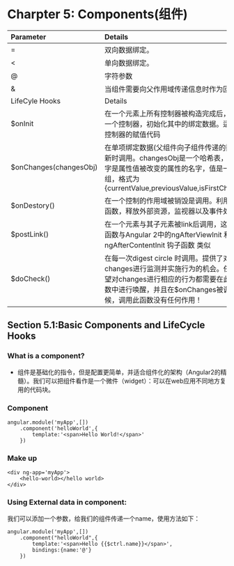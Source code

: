 # Charpter 5: Components\(组件\)

| Parameter | Details |
| :--- | :--- |
| = | 双向数据绑定。 |
| &lt; | 单向数据绑定。 |
| @ | 字符参数 |
| & | 当组件需要向父作用域传递信息时作为回调函数 |
| LifeCyle Hooks | Details |
| $onInit | 在一个元素上所有控制器被构造完成后，遍历每一个控制器，初始化其中的绑定数据。适合存放控制器的赋值代码 |
| $onChanges\(changesObj\) | 在单项绑定数据\(父组件向子组件传递的数据\)更新时调用。changesObj是一个哈希表，其关键字是属性值被改变的属性的名字，值是一个数组，格式为{currentValue,previousValue,isFirstChange\(\)} |
| $onDestory\(\) | 在一个控制的作用域被销毁是调用。利用此钩子函数，释放外部资源，监视器以及事件处理器。 |
| $postLink\(\) | 在一个元素与其子元素被link后调用，这个钩子函数与Angular 2中的ngAfterViewInit 和ngAfterContentInit 钩子函数 类似 |
| $doCheck\(\) | 在每一次digest circle 时调用。提供了对changes进行监测并实施行为的机会。任何你希望对changes进行相应的行为都需要在此钩子函数中进行唤醒，并且在$onChanges被调用的时候，调用此函数没有任何作用！ |

## Section 5.1:Basic Components and LifeCycle Hooks

### What is a component?

* 组件是基础化的指令，但是配置更简单，并适合组件化的架构（Angular2的精髓）。我们可以把组件看作是一个微件（widget）：可以在web应用不同地方复用的代码块。

### Component

```
angular.module('myApp',[])
    .component('helloWorld',{
        template:'<span>Hello World!</span>'
    })
```

### Make up

```
<div ng-app='myApp'>
    <hello-world></hello world>
</div>
```

### Using External data in component:

我们可以添加一个参数，给我们的组件传递一个name，使用方法如下：

```
angular.module('myApp',[])
    .component("helloWorld",{
        template:'<span>Hello {{$ctrl.name}}</span>',
        bindings:{name:'@'}
    })
```



